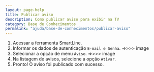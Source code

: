 ```yaml
---
layout: page-help
title: Publicar aviso
description: Como publicar aviso para exibir na TV
category: Base de Conhecimentos
permalink: "ajuda/base-de-conhecimentos/publicar-aviso"
---
```


<!-- # Remover aviso -->

1. Acessar a ferramenta SmartLine.
2. Informar os dados de autenticação `E-mail e Senha`.
=>>>> image
3. Selecionar a opção de menu `Aviso`.
=>>>> image
4. Na listagem de avisos, selecione a opção `Ativar`.
6. Pronto! O aviso foi publicado com sucesso.
